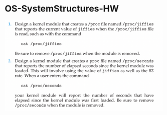 # OS-SystemStructures-HW

![Questions](https://github.com/mkemalgokce/OS-SystemStructures-HW/blob/master/questions.png)
